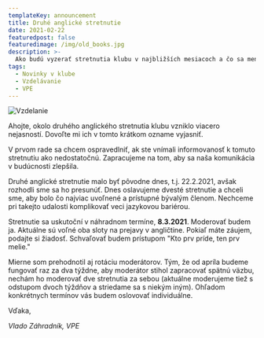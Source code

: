 ```yaml
---
templateKey: announcement
title: Druhé anglické stretnutie
date: 2021-02-22
featuredpost: false
featuredimage: /img/old_books.jpg
description: >-
  Ako budú vyzerať stretnutia klubu v najbližších mesiacoch a čo sa mení z pohľadu vzdelávania?
tags:
  - Novinky v klube
  - Vzdelávanie
  - VPE
---
```

![Vzdelanie](/img/old_books.jpg)

Ahojte,
okolo druhého anglického stretnutia klubu vzniklo viacero nejasností. Dovoľte mi ich v tomto krátkom ozname vyjasniť.

V prvom rade sa chcem ospravedlniť, ak ste vnímali informovanosť k tomuto stretnutiu ako nedostatočnú. Zapracujeme na tom, aby sa naša komunikácia v budúcnosti zlepšila.

Druhé anglické stretnutie malo byť pôvodne dnes, t.j. 22.2.2021, avšak rozhodli sme sa ho presunúť. Dnes oslavujeme dvesté stretnutie a chceli sme, aby bolo čo najviac uvoľnené a prístupné bývalým členom. Nechceme pri takejto udalosti komplikovať veci jazykovou bariérou.

Stretnutie sa uskutoční v náhradnom termíne, **8.3.2021**. Moderovať budem ja. Aktuálne sú voľné oba sloty na prejavy v angličtine. Pokiaľ máte záujem, podajte si žiadosť. Schvaľovať budem prístupom "Kto prv príde, ten prv melie."

Mierne som prehodnotil aj rotáciu moderátorov. Tým, že od apríla budeme fungovať raz za dva týždne, aby moderátor stihol zapracovať spätnú väzbu, nechám ho moderovať dve stretnutia za sebou (aktuálne moderujeme tiež s odstupom dvoch týždňov a striedame sa s niekým iným). Ohľadom konkrétnych termínov vás budem oslovovať individuálne.

Vďaka,

*Vlado Záhradník, VPE*